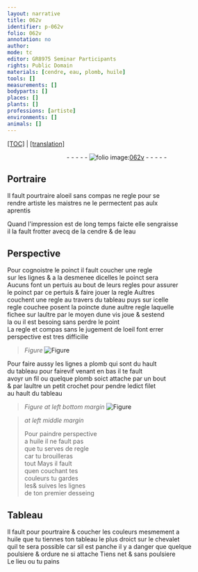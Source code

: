 ```yaml
---
layout: narrative
title: 062v
identifier: p-062v
folio: 062v
annotation: no
author:
mode: tc
editor: GR8975 Seminar Participants
rights: Public Domain
materials: [cendre, eau, plomb, huile]
tools: []
measurements: []
bodyparts: []
places: []
plants: []
professions: [artiste]
environments: []
animals: []
---
```


<p><a href="{{ site.baseurl }}/diplomatic/">[TOC]</a> | <a href="{{ site.baseurl }}/texts/p-062v_tl/" target="_blank">[translation]</a></p><div class="folio" align="center">- - - - - <a href="http://gallica.bnf.fr/ark:/12148/btv1b10500001g/f130.item." target="_blank"><img src="https://cu-mkp.github.io/2017-workshop-edition/assets/photo-icon.png" alt="folio image: " style="display:inline-block; margin-bottom:-3px;"/>062v</a> - - - - - </div>  
  

## Portraire

 
Il fault pourtraire aloeil sans compas ne regle pour se<br/> rendre <span class="pro">artiste</span> les maistres ne le permectent pas aulx<br/> aprentis
 
Quand l'impression est de long temps faicte elle sengraisse<br/> il la fault frotter avecq de la <span class="m">cendre</span> & de l<span class="m">eau</span>
 
 
  

## Perspective

 
Pour cognoistre le poinct il fault coucher une regle<br/> sur les lignes & a la desmenee dicelles le poinct sera<br/> Aucuns font un pertuis au bout de leurs regles pour assurer<br/> le poinct par ce pertuis & faire jouer la regle Aultres<br/> couchent une regle au travers du tableau puys sur icelle<br/> regle couchee posent la poincte dune aultre regle laquelle<br/> fichee sur laultre par le moyen dune vis joue & sestend<br/> la ou il est besoing sans perdre le point<br/> La regle et compas sans le jugement de loeil font errer<br/> perspective est tres difficille
 
> *Figure*
> <a href="https://drive.google.com/open?id=0B9-oNrvWdlO5ZkRNOG9hZmpMT2M" target="_blank"><img src="https://cu-mkp.github.io/GR8975-edition/assets/photo-icon.png" alt="Figure" style="display:inline-block; margin-bottom:-3px;"/></a>
 
Pour faire aussy les lignes a <span class="m">plomb</span> qui sont du hault<br/> du tableau <span class="del">pour faire</span><span class="del">vif</span> venant en bas il te fault<br/> avoyr un fil ou quelque <span class="m">plomb</span> soict attache par un bout<br/> & par laultre un petit crochet pour pendre ledict filet<br/> au hault du tableau
 
> *Figure*
> *at left bottom margin*
> <a href="https://drive.google.com/open?id=0B9-oNrvWdlO5X0hKa0FueWdjMFk" target="_blank"><img src="https://cu-mkp.github.io/GR8975-edition/assets/photo-icon.png" alt="Figure" style="display:inline-block; margin-bottom:-3px;"/></a>
 
> *at left middle margin*
> 
> 
>   Pour paindre perspective<br/> a <span class="m">huile</span> il ne fault pas<br/> que tu serves de regle<br/> car tu brouilleras<br/> tout Mays il fault<br/> quen couchant tes<br/> couleurs tu gardes<br/> <span class="del">les</span>& suives les lignes<br/> de ton premier desseing
 
 
  

## Tableau

 
Il fault pour pourtraire & coucher les couleurs mesmement a<br/> <span class="m">huile</span> que tu tiennes ton tableau le plus droict sur le chevalet<br/> quil te sera possible car sil est panche il y a danger que quelque<br/> poulsiere & ordure ne si attache Tiens net & sans poulsiere<br/> Le lieu ou tu pains
 
